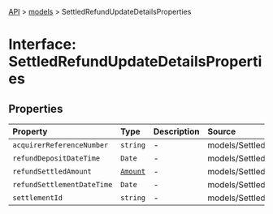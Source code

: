[API](../../index.md) > [models](../index.md) > SettledRefundUpdateDetailsProperties

# Interface: SettledRefundUpdateDetailsProperties

## Properties

| Property | Type | Description | Source |
| :------ | :------ | :------ | :------ |
| `acquirerReferenceNumber` | `string` | - | models/SettledRefundUpdateDetails.ts:75 |
| `refundDepositDateTime` | `Date` | - | models/SettledRefundUpdateDetails.ts:74 |
| `refundSettledAmount` | [`Amount`](../classes/Amount.md) | - | models/SettledRefundUpdateDetails.ts:77 |
| `refundSettlementDateTime` | `Date` | - | models/SettledRefundUpdateDetails.ts:73 |
| `settlementId` | `string` | - | models/SettledRefundUpdateDetails.ts:76 |
